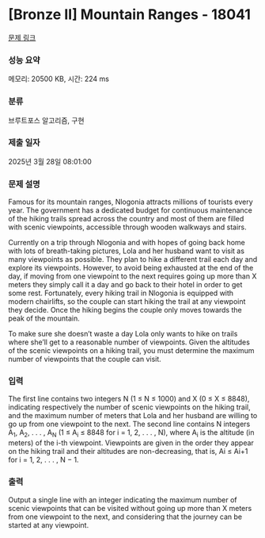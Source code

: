 # [Bronze II] Mountain Ranges - 18041 

[문제 링크](https://www.acmicpc.net/problem/18041) 

### 성능 요약

메모리: 20500 KB, 시간: 224 ms

### 분류

브루트포스 알고리즘, 구현

### 제출 일자

2025년 3월 28일 08:01:00

### 문제 설명

<p>Famous for its mountain ranges, Nlogonia attracts millions of tourists every year. The government has a dedicated budget for continuous maintenance of the hiking trails spread across the country and most of them are filled with scenic viewpoints, accessible through wooden walkways and stairs.</p>

<p>Currently on a trip through Nlogonia and with hopes of going back home with lots of breath-taking pictures, Lola and her husband want to visit as many viewpoints as possible. They plan to hike a different trail each day and explore its viewpoints. However, to avoid being exhausted at the end of the day, if moving from one viewpoint to the next requires going up more than X meters they simply call it a day and go back to their hotel in order to get some rest. Fortunately, every hiking trail in Nlogonia is equipped with modern chairlifts, so the couple can start hiking the trail at any viewpoint they decide. Once the hiking begins the couple only moves towards the peak of the mountain.</p>

<p>To make sure she doesn’t waste a day Lola only wants to hike on trails where she’ll get to a reasonable number of viewpoints. Given the altitudes of the scenic viewpoints on a hiking trail, you must determine the maximum number of viewpoints that the couple can visit.</p>

### 입력 

 <p>The first line contains two integers N (1 ≤ N ≤ 1000) and X (0 ≤ X ≤ 8848), indicating respectively the number of scenic viewpoints on the hiking trail, and the maximum number of meters that Lola and her husband are willing to go up from one viewpoint to the next. The second line contains N integers A<sub>1</sub>, A<sub>2</sub>, . . . , A<sub>N</sub> (1 ≤ A<sub>i</sub> ≤ 8848 for i = 1, 2, . . . , N), where A<sub>i</sub> is the altitude (in meters) of the i-th viewpoint. Viewpoints are given in the order they appear on the hiking trail and their altitudes are non-decreasing, that is, Ai ≤ Ai+1 for i = 1, 2, . . . , N − 1.</p>

### 출력 

 <p>Output a single line with an integer indicating the maximum number of scenic viewpoints that can be visited without going up more than X meters from one viewpoint to the next, and considering that the journey can be started at any viewpoint.</p>

